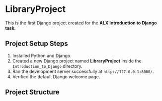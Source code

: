 # LibraryProject

This is the first Django project created for the **ALX Introduction to Django task**.

## Project Setup Steps
1. Installed Python and Django.
2. Created a new Django project named **LibraryProject** inside the `Introduction_to_Django` directory.
3. Ran the development server successfully at `http://127.0.0.1:8000/`.
4. Verified the default Django welcome page.

## Project Structure

